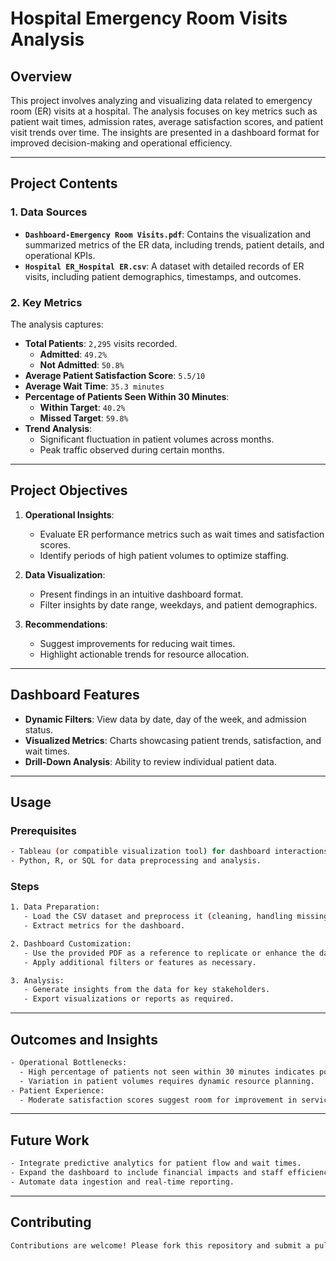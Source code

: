
# Hospital Emergency Room Visits Analysis

## Overview
This project involves analyzing and visualizing data related to emergency room (ER) visits at a hospital. The analysis focuses on key metrics such as patient wait times, admission rates, average satisfaction scores, and patient visit trends over time. The insights are presented in a dashboard format for improved decision-making and operational efficiency.

---

## Project Contents

### 1. Data Sources
- **`Dashboard-Emergency Room Visits.pdf`**: Contains the visualization and summarized metrics of the ER data, including trends, patient details, and operational KPIs.
- **`Hospital ER_Hospital ER.csv`**: A dataset with detailed records of ER visits, including patient demographics, timestamps, and outcomes.

### 2. Key Metrics
The analysis captures:
- **Total Patients**: `2,295` visits recorded.
  - **Admitted**: `49.2%`
  - **Not Admitted**: `50.8%`
- **Average Patient Satisfaction Score**: `5.5/10`
- **Average Wait Time**: `35.3 minutes`
- **Percentage of Patients Seen Within 30 Minutes**:
  - **Within Target**: `40.2%`
  - **Missed Target**: `59.8%`
- **Trend Analysis**:
  - Significant fluctuation in patient volumes across months.
  - Peak traffic observed during certain months.

---

## Project Objectives
1. **Operational Insights**:
   - Evaluate ER performance metrics such as wait times and satisfaction scores.
   - Identify periods of high patient volumes to optimize staffing.

2. **Data Visualization**:
   - Present findings in an intuitive dashboard format.
   - Filter insights by date range, weekdays, and patient demographics.

3. **Recommendations**:
   - Suggest improvements for reducing wait times.
   - Highlight actionable trends for resource allocation.

---

## Dashboard Features
- **Dynamic Filters**: View data by date, day of the week, and admission status.
- **Visualized Metrics**: Charts showcasing patient trends, satisfaction, and wait times.
- **Drill-Down Analysis**: Ability to review individual patient data.

---

## Usage
### Prerequisites
```bash
- Tableau (or compatible visualization tool) for dashboard interactions.
- Python, R, or SQL for data preprocessing and analysis.
```
### Steps
```bash
1. Data Preparation:
   - Load the CSV dataset and preprocess it (cleaning, handling missing values, etc.).
   - Extract metrics for the dashboard.

2. Dashboard Customization:
   - Use the provided PDF as a reference to replicate or enhance the dashboard.
   - Apply additional filters or features as necessary.

3. Analysis:
   - Generate insights from the data for key stakeholders.
   - Export visualizations or reports as required.
```
---

## Outcomes and Insights
```bash
- Operational Bottlenecks:
  - High percentage of patients not seen within 30 minutes indicates potential inefficiencies.
  - Variation in patient volumes requires dynamic resource planning.
- Patient Experience:
  - Moderate satisfaction scores suggest room for improvement in service quality.
```
---

## Future Work
```bash
- Integrate predictive analytics for patient flow and wait times.
- Expand the dashboard to include financial impacts and staff efficiency.
- Automate data ingestion and real-time reporting.
```
---

## Contributing
```bash
Contributions are welcome! Please fork this repository and submit a pull request with proposed changes.
```
